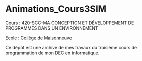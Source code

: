 # Animations_Cours3SIM

Cours : 420-SCC-MA CONCEPTION ET DÉVELOPPEMENT DE PROGRAMMES DANS UN ENVIRONNEMENT

École : [Collège de Maisonneuve](https://www.cmaisonneuve.qc.ca)

Ce dépôt est une archive de mes travaux du troisième cours de programmation de mon DEC en informatique.
